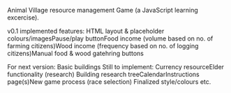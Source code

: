Animal Village resource management Game (a JavaScript learning excercise).

v0.1 implemented features:
HTML layout & placeholder colours/imagesPause/play buttonFood income (volume based on no. of farming citizens)Wood income (frequency based on no. of logging citizens)Manual food & wood gatehring buttons


For next version:
Basic buildings
Still to implement:
Currency resourceElder functionality (research)
Building research treeCalendarInstructions page(s)New game process (race selection)
Finalized style/colours etc.


